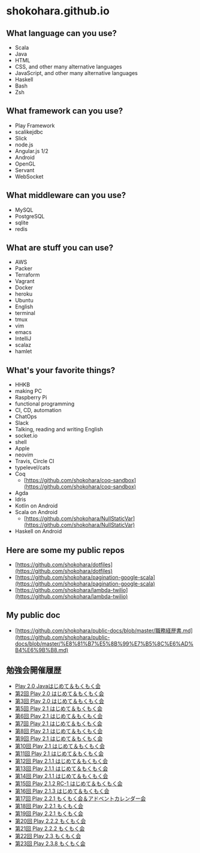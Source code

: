 # shokohara.github.io

## What language can you use?
- Scala
- Java
- HTML
- CSS, and other many alternative languages
- JavaScript, and other many alternative languages
- Haskell
- Bash
- Zsh

## What framework can you use?
- Play Framework
- scalikejdbc
- Slick
- node.js
- Angular.js 1/2
- Android
- OpenGL
- Servant
- WebSocket

## What middleware can you use?
- MySQL
- PostgreSQL
- sqlite
- redis

## What are stuff you can use?
- AWS
- Packer
- Terraform
- Vagrant
- Docker
- heroku
- Ubuntu
- English
- terminal
- tmux
- vim
- emacs
- IntelliJ
- scalaz
- hamlet

## What's your favorite things?
- HHKB
- making PC
- Raspberry Pi
- functional programming
- CI, CD, automation
- ChatOps
- Slack
- Talking, reading and writing English
- socket.io
- shell
- Apple
- neovim
- Travis, Circle CI
- typelevel/cats
- Coq
  - [https://github.com/shokohara/coq-sandbox](https://github.com/shokohara/coq-sandbox)
- Agda
- Idris
- Kotlin on Android
- Scala on Android
  - [https://github.com/shokohara/NullStaticVar](https://github.com/shokohara/NullStaticVar)
- Haskell on Android

## Here are some my public repos
- [https://github.com/shokohara/dotfiles](https://github.com/shokohara/dotfiles)
- [https://github.com/shokohara/pagination-google-scala](https://github.com/shokohara/pagination-google-scala)
- [https://github.com/shokohara/lambda-twilio](https://github.com/shokohara/lambda-twilio)

## My public doc
- [https://github.com/shokohara/public-docs/blob/master/職務経歴書.md](https://github.com/shokohara/public-docs/blob/master/%E8%81%B7%E5%8B%99%E7%B5%8C%E6%AD%B4%E6%9B%B8.md)

## 勉強会開催履歴
- [Play 2.0 Javaはじめて＆もくもく会](https://playframeworkja.doorkeeper.jp/events/2471)
- [第2回 Play 2.0 はじめて＆もくもく会](https://playframeworkja.doorkeeper.jp/events/2566)
- [第3回 Play 2.0 はじめて＆もくもく会](https://playframeworkja.doorkeeper.jp/events/2704)
- [第5回 Play 2.1 はじめて＆もくもく会](https://playframeworkja.doorkeeper.jp/events/2818)
- [第6回 Play 2.1 はじめて＆もくもく会](https://playframeworkja.doorkeeper.jp/events/2874)
- [第7回 Play 2.1 はじめて＆もくもく会](https://playframeworkja.doorkeeper.jp/events/2967)
- [第8回 Play 2.1 はじめて＆もくもく会](https://playframeworkja.doorkeeper.jp/events/3050)
- [第9回 Play 2.1 はじめて＆もくもく会](https://playframeworkja.doorkeeper.jp/events/3331)
- [第10回 Play 2.1 はじめて＆もくもく会](https://playframeworkja.doorkeeper.jp/events/3380)
- [第11回 Play 2.1 はじめて＆もくもく会](https://playframeworkja.doorkeeper.jp/events/3414)
- [第12回 Play 2.1.1 はじめて＆もくもく会](https://playframeworkja.doorkeeper.jp/events/3654)
- [第13回 Play 2.1.1 はじめて＆もくもく会](https://playframeworkja.doorkeeper.jp/events/4219)
- [第14回 Play 2.1.1 はじめて＆もくもく会](https://playframeworkja.doorkeeper.jp/events/4499)
- [第15回 Play 2.1.2 RC-1 はじめて＆もくもく会](https://playframeworkja.doorkeeper.jp/events/4669)
- [第16回 Play 2.1.3 はじめて＆もくもく会](https://playframeworkja.doorkeeper.jp/events/5262)
- [第17回 Play 2.2.1 もくもく会＆アドベントカレンダー会](https://playframeworkja.doorkeeper.jp/events/7515)
- [第18回 Play 2.2.1 もくもく会](https://playframeworkja.doorkeeper.jp/events/8794)
- [第19回 Play 2.2.1 もくもく会](https://playframeworkja.doorkeeper.jp/events/9124)
- [第20回 Play 2.2.2 もくもく会](https://playframeworkja.doorkeeper.jp/events/9675)
- [第21回 Play 2.2.2 もくもく会](https://playframeworkja.doorkeeper.jp/events/9921)
- [第22回 Play 2.3 もくもく会](https://playframeworkja.doorkeeper.jp/events/11939)
- [第23回 Play 2.3.8 もくもく会](https://playframeworkja.doorkeeper.jp/events/21418)
